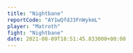 ```yaml
---
title: "Nightbane"
reportCode: "AY1wQfdJ3FnWykmL"
player: "Matroth"
fight: "Nightbane"
date: 2021-08-09T18:51:45.833000+00:00
---
```

